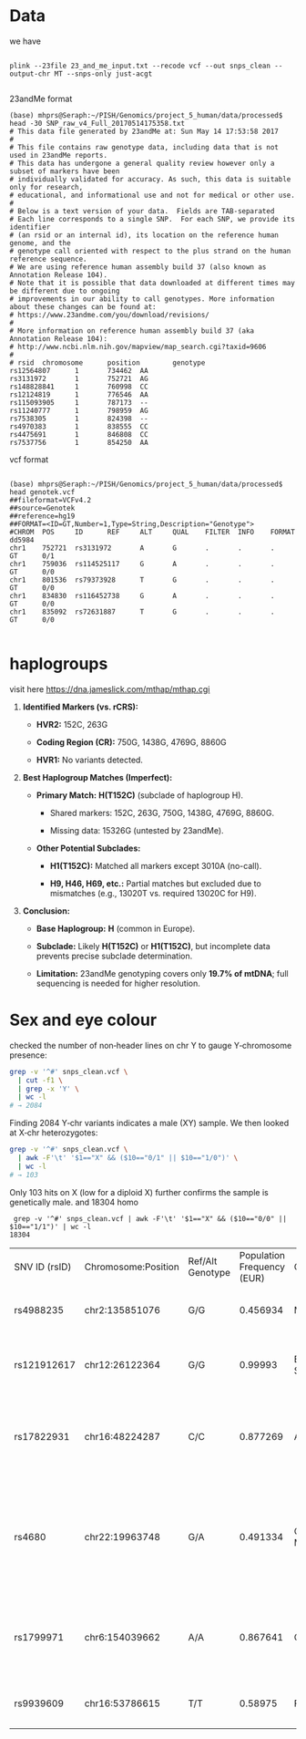 # Data

we have 
```{Bash}

plink --23file 23_and_me_input.txt --recode vcf --out snps_clean --output-chr MT --snps-only just-acgt


```



23andMe format 

```
(base) mhprs@Seraph:~/PISH/Genomics/project_5_human/data/processed$ head -30 SNP_raw_v4_Full_20170514175358.txt
# This data file generated by 23andMe at: Sun May 14 17:53:58 2017
#
# This file contains raw genotype data, including data that is not used in 23andMe reports.
# This data has undergone a general quality review however only a subset of markers have been
# individually validated for accuracy. As such, this data is suitable only for research,
# educational, and informational use and not for medical or other use.
#
# Below is a text version of your data.  Fields are TAB-separated
# Each line corresponds to a single SNP.  For each SNP, we provide its identifier
# (an rsid or an internal id), its location on the reference human genome, and the
# genotype call oriented with respect to the plus strand on the human reference sequence.
# We are using reference human assembly build 37 (also known as Annotation Release 104).
# Note that it is possible that data downloaded at different times may be different due to ongoing
# improvements in our ability to call genotypes. More information about these changes can be found at:
# https://www.23andme.com/you/download/revisions/
#
# More information on reference human assembly build 37 (aka Annotation Release 104):
# http://www.ncbi.nlm.nih.gov/mapview/map_search.cgi?taxid=9606
#
# rsid  chromosome      position        genotype
rs12564807      1       734462  AA
rs3131972       1       752721  AG
rs148828841     1       760998  CC
rs12124819      1       776546  AA
rs115093905     1       787173  --
rs11240777      1       798959  AG
rs7538305       1       824398  --
rs4970383       1       838555  CC
rs4475691       1       846808  CC
rs7537756       1       854250  AA
```




vcf format

```

(base) mhprs@Seraph:~/PISH/Genomics/project_5_human/data/processed$ head genotek.vcf
##fileformat=VCFv4.2
##source=Genotek
##reference=hg19
##FORMAT=<ID=GT,Number=1,Type=String,Description="Genotype">
#CHROM  POS     ID      REF     ALT     QUAL    FILTER  INFO    FORMAT  dd5984
chr1    752721  rs3131972       A       G       .       .       .       GT      0/1
chr1    759036  rs114525117     G       A       .       .       .       GT      0/0
chr1    801536  rs79373928      T       G       .       .       .       GT      0/0
chr1    834830  rs116452738     G       A       .       .       .       GT      0/0
chr1    835092  rs72631887      T       G       .       .       .       GT      0/0


```

# **haplogroups**


visit here 
https://dna.jameslick.com/mthap/mthap.cgi


1. **Identified Markers (vs. rCRS):**
    
    - **HVR2:** 152C, 263G
        
    - **Coding Region (CR):** 750G, 1438G, 4769G, 8860G
        
    - **HVR1:** No variants detected.
        
2. **Best Haplogroup Matches (Imperfect):**
    
    - **Primary Match:** **H(T152C)** (subclade of haplogroup H).
        
        - Shared markers: 152C, 263G, 750G, 1438G, 4769G, 8860G.
            
        - Missing data: 15326G (untested by 23andMe).
            
    - **Other Potential Subclades:**
        
        - **H1(T152C):** Matched all markers except 3010A (no-call).
            
        - **H9, H46, H69, etc.:** Partial matches but excluded due to mismatches (e.g., 13020T vs. required 13020C for H9).
            
3. **Conclusion:**
    
    - **Base Haplogroup:** **H** (common in Europe).
        
    - **Subclade:** Likely **H(T152C)** or **H1(T152C)**, but incomplete data prevents precise subclade determination.
        
    - **Limitation:** 23andMe genotyping covers only **19.7% of mtDNA**; full sequencing is needed for higher resolution.



# Sex and eye colour



checked the number of non‑header lines on chr Y to gauge Y‑chromosome presence:

```bash
grep -v '^#' snps_clean.vcf \
  | cut -f1 \
  | grep -x 'Y' \
  | wc -l
# → 2084
```

Finding 2084 Y‐chr variants indicates a male (XY) sample. We then looked at X‑chr heterozygotes:

```bash
grep -v '^#' snps_clean.vcf \
  | awk -F'\t' '$1=="X" && ($10=="0/1" || $10=="1/0")' \
  | wc -l
# → 103
```

Only 103 hits on X (low for a diploid X) further confirms the sample is genetically male.
 and 18304 homo
 
```
 grep -v '^#' snps_clean.vcf | awk -F'\t' '$1=="X" && ($10=="0/0" || $10=="1/1")' | wc -l
18304
```






|               |                     |                  |                            |               |              |                                        |                                                 |                   |                                                                                      |
| ------------- | ------------------- | ---------------- | -------------------------- | ------------- | ------------ | -------------------------------------- | ----------------------------------------------- | ----------------- | ------------------------------------------------------------------------------------ |
| SNV ID (rsID) | Chromosome:Position | Ref/Alt Genotype | Population Frequency (EUR) | Gene          | Variant Type | Protein Consequence                    | Phenotypic Effect                               | Annotation Source | Additional Information                                                               |
| rs4988235     | chr2:135851076      | G/G              | 0.456934                   | MCM6          | SNV          | Intron Variant                         | Likely lactose intolerant in adulthood          | SNPedia / dbSNP   | Can digest milk if genotype is (T;T)                                                 |
| rs121912617   | chr12:26122364      | G/G              | 0.99993                    | BHLHE41, SSPN | SNV          | Missense Variant, Intron Variant       | Normal sleep pattern; needs 8h sleep            | SNPedia / dbSNP   | (G;G) is typical, (A;A) short sleeper mutation                                       |
| rs17822931    | chr16:48224287      | C/C              | 0.877269                   | ABCC11        | SNV          | Missense Variant                       | Wet earwax, normal body odour, normal colostrum | SNPedia / dbSNP   | (T;T) leads to dry earwax, no body odour; common in East Asians                      |
| rs4680        | chr22:19963748      | G/A              | 0.491334                   | COMT, MIR4761 | SNV          | Missense Variant, 2KB Upstream Variant | Intermediate dopamine levels                    | SNPedia / dbSNP   | (A;A) — lower COMT activity, higher dopamine, more exploratory, lower pain threshold |
| rs1799971     | chr6:154039662      | A/A              | 0.867641                   | OPRM1         | SNV          | Missense Variant                       | Typical response to alcohol                     | SNPedia / dbSNP   | May influence opioid response (heroin, codeine, morphine)                            |
| rs9939609     | chr16:53786615      | T/T              | 0.58975                    | FTO           | SNV          | Intron Variant                         | Lower risk of obesity and type 2 diabetes       | SNPedia / dbSNP   | (A;A) is associated with higher obesity risk                                         |